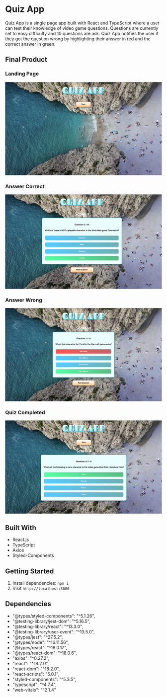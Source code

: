 # Quiz App

Quiz App is a single page app built with React and TypeScript where a user can test their knowledge of video game questions. Questions are currently set to easy difficulty and 10 questions are ask. Quiz App notifies the user if they got the question wrong by highlighting their answer in red and the correct answer in green.

## Final Product 
### Landing Page
![Landing Page](https://github.com/Jbridges1119/quizApp/blob/master/Docs/Screenshot%20from%202022-08-25%2016-25-18.png?raw=true)
### Answer Correct
![Answer Correct](https://github.com/Jbridges1119/quizApp/blob/master/Docs/Screenshot%20from%202022-08-25%2016-25-56.png?raw=true)
### Answer Wrong
![Answer Wrong](https://github.com/Jbridges1119/quizApp/blob/master/Docs/Screenshot%20from%202022-08-25%2016-25-32.png?raw=true)
### Quiz Completed
![Quiz Completed](https://github.com/Jbridges1119/quizApp/blob/master/Docs/Screenshot%20from%202022-08-25%2016-32-28.png?raw=true)


## Built With
- React.js
- TypeScript
- Axios
- Styled-Components

## Getting Started

1. Install dependencies: `npm i`
2. Visit `http://localhost:3000`

## Dependencies

- "@types/styled-components": "^5.1.26",
- "@testing-library/jest-dom": "^5.16.5",
- "@testing-library/react": "^13.3.0",
- "@testing-library/user-event": "^13.5.0",
- "@types/jest": "^27.5.2",
- "@types/node": "^16.11.56",
- "@types/react": "^18.0.17",
- "@types/react-dom": "^18.0.6",
- "axios": "^0.27.2",
- "react": "^18.2.0",
- "react-dom": "^18.2.0",
- "react-scripts": "5.0.1",
- "styled-components": "^5.3.5",
- "typescript": "^4.7.4",
- "web-vitals": "^2.1.4"
